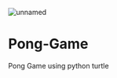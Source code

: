 ![unnamed](https://user-images.githubusercontent.com/75618822/129157935-0ab1cdf2-fea6-4eb6-a959-fcd9e3e5652f.png)
# Pong-Game
Pong Game using python turtle

